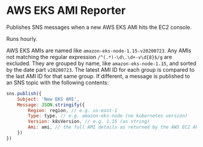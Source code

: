 # AWS EKS AMI Reporter

Publishes SNS messages when a new AWS EKS AMI hits the EC2 console.

Runs hourly.

AWS EKS AMIs are named like `amazon-eks-node-1.15-v20200723`. Any AMIs
not matching the regular expression `/^(.*)-\d\.\d+-v\d{8}$/g`
are excluded. They are grouped by name, like `amazon-eks-node-1.15`, and
sorted by the date part `v20200723`. The latest AMI ID for each group is
compared to the last AMI ID for that same group. If different, a message
is published to an SNS topic with the following contents:

```js
sns.publish({
    Subject: 'New EKS AMI',
    Message: JSON.stringify({
        Region: region, // e.g. us-east-1
        Type: type, // e.g. amazon-eks-node (no kubernetes version)
        Version: k8sVersion, // e.g. 1.15 (as string)
        Ami: ami, // the full AMI details as returned by the AWS EC2 API
    })
})
```
